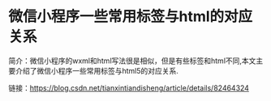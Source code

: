 # 微信小程序一些常用标签与html的对应关系 #

简介：微信小程序的wxml和html写法很是相似，但是有些标签和html不同,本文主要介绍了微信小程序一些常用标签与html5的对应关系.

链接：https://blog.csdn.net/tianxintiandisheng/article/details/82464324
